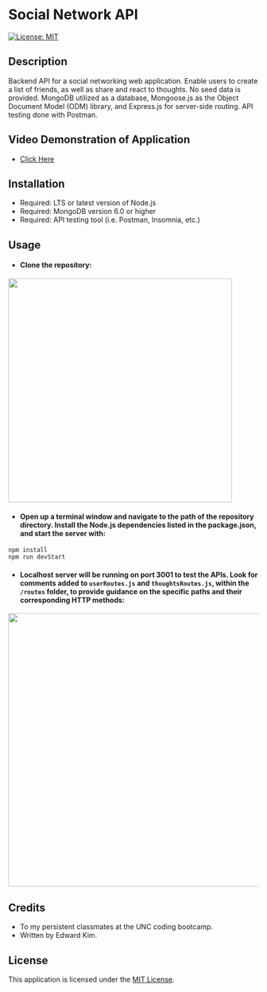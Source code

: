 # Social Network API
[![License: MIT](https://img.shields.io/badge/License-MIT-yellow.svg)](https://opensource.org/licenses/MIT)

## Description
Backend API for a social networking web application. Enable users to create a list of friends, as well as share and react to thoughts. No seed data is provided. MongoDB utilized as a database, Mongoose.js as the Object Document Model (ODM) library, and Express.js for server-side routing. API testing done with Postman.

## Video Demonstration of Application
* [Click Here](https://github.com/eddyK15501/social-network-api/issues/2#issue-1929377450)

## Installation
* Required: LTS or latest version of Node.js
* Required: MongoDB version 6.0 or higher
* Required: API testing tool (i.e. Postman, Insomnia, etc.)

## Usage
* #### Clone the repository:

<img width="450px" src="https://user-images.githubusercontent.com/88423414/272737165-f3566b5e-be58-4383-bc99-a6440bbd55f3.png">

* #### Open up a terminal window and navigate to the path of the repository directory. Install the Node.js dependencies listed in the package.json, and start the server with:

```
npm install
npm run devStart
```

* #### Localhost server will be running on port 3001 to test the APIs. Look for comments added to `userRoutes.js` and `thoughtsRoutes.js`, within the `/routes` folder, to provide guidance on the specific paths and their corresponding HTTP methods:

<img width="550px" src="https://user-images.githubusercontent.com/88423414/272745065-d5ac62fe-574a-48fe-94d8-c8d59ca4eeb0.png">

## Credits
* To my persistent classmates at the UNC coding bootcamp.
* Written by Edward Kim.

## License
This application is licensed under the [MIT License](./LICENSE).

